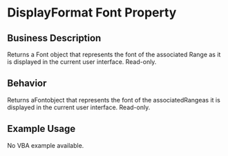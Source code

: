 # DisplayFormat Font Property

## Business Description
Returns a Font object that represents the font of the associated Range as it is displayed in the current user interface. Read-only.

## Behavior
Returns aFontobject that represents the font  of the associatedRangeas it is displayed in the current user interface. Read-only.

## Example Usage
No VBA example available.